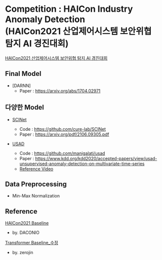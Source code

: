 # Competition : HAICon Industry Anomaly Detection <br>(HAICon2021 산업제어시스템 보안위협 탐지 AI 경진대회)

[HAICon2021 산업제어시스템 보안위협 탐지 AI 경진대회](https://www.dacon.io/competitions/official/235757/overview/description)

## Final Model
- [DARNN]
	- Paper : https://arxiv.org/abs/1704.02971

## 다양한 Model
- [SCINet](https://www.dacon.io/competitions/official/235757/codeshare/3556)
	- Code : https://github.com/cure-lab/SCINet
	- Paper : https://arxiv.org/pdf/2106.09305.pdf

- [USAD](https://www.dacon.io/competitions/official/235757/codeshare/3652)
	- Code : https://github.com/manigalati/usad
	- Paper : https://www.kdd.org/kdd2020/accepted-papers/view/usad-unsupervised-anomaly-detection-on-multivariate-time-series
	- [Reference Video](https://www.youtube.com/watch?v=gCleQ9JxibI&ab_channel=%EA%B3%A0%EB%A0%A4%EB%8C%80%ED%95%99%EA%B5%90%EC%82%B0%EC%97%85%EA%B2%BD%EC%98%81%EA%B3%B5%ED%95%99%EB%B6%80DSBA%EC%97%B0%EA%B5%AC%EC%8B%A4)

## Data Preprocessing
- Min-Max Normalization

## Reference

[HAICon2021 Baseline](https://www.dacon.io/competitions/official/235757/codeshare/3086?page=1&dtype=recent)
- by. DACONIO

[Transformer Baseline_수정](https://www.dacon.io/competitions/official/235757/codeshare/3244?page=1&dtype=recent)
- by. zerojin